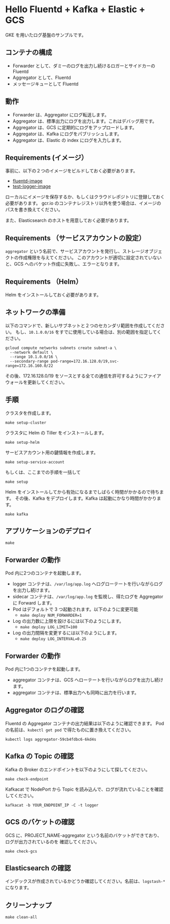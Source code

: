 # Hello Fluentd + Kafka + Elastic + GCS
GKE を用いたログ基盤のサンプルです。

## コンテナの構成
* Forwarder として、ダミーのログを出力し続けるロガーとサイドカーのFluentd
* Aggregator として、Fluentd
* メッセージキューとして Fluentd

## 動作
* Forwarder は、Aggregator にログ転送します。
* Aggregator は、標準出力にログを出力します。これはデバッグ用です。
* Aggregator は、GCS に定期的にログをアップロードします。
* Aggregator は、Kafka にログをパブリッシュします。
* Aggregator は、Elastic の index にログを入力します。

## Requirements (イメージ）
事前に、以下の２つのイメージをビルドしておく必要があります。

* [fluentd-image](https://github.com/shidokamo/fluentd-image)
* [test-logger-image](https://github.com/shidokamo/test-logger-image)

ローカルにイメージを保存するか、もしくはクラウドレポジトリに登録しておく必要があります。
gcr.io のコンテナレジストリ以外を使う場合は、イメージのパスを書き換えてください。

また、Elasticsearch のホストを用意しておく必要があります。

## Requirements （サービスアカウントの設定）
`aggregator` という名前で、サービスアカウントを発行し、ストレージオブジェクトの作成権限を与えてください。
このアカウントが適切に設定されていないと、GCS へのバケット作成に失敗し、エラーとなります。

## Requirements （Helm）
Helm をインストールしておく必要があります。

## ネットワークの準備
以下のコマンドで、新しいサブネットと２つのセカンダリ範囲を作成してください。
もし、`10.1.0.0/16` をすでに使用している場合は、別の範囲を指定してください。

```
gcloud compute networks subnets create subnet-a \
  --network default \
  --range 10.1.0.0/16 \
  --secondary-range pod-range=172.16.128.0/19,svc-range=172.16.160.0/22
```

その後、172.16.128.0/19 をソースとする全ての通信を許可するようにファイアウォールを更新してください。

## 手順
クラスタを作成します。

```
make setup-cluster
```

クラスタに Helm の Tiller をインストールします。

```
make setup-helm
```

サービスアカウント用の鍵情報を作成します。

```
make setup-service-account
```

もしくは、ここまでの手順を一括して

```
make setup
```

Helm をインストールしてから有効になるまでしばらく時間がかかるので待ちます。
その後、Kafka をデプロイします。Kafka は起動にかなり時間がかかります。

```
make kafka
```

## アプリケーションのデプロイ
```
make
```

## Forwarder の動作
Pod 内に2つのコンテナを起動します。
* logger コンテナは、`/var/log/app.log` へログローテートを行いながらログを出力し続けます。
* sidecar コンテナは、`/var/log/app.log` を監視し、得たログを Aggregator に Forward します。
* Pod はデフォルトで 3 つ起動されます。以下のように変更可能
  * `make deploy NUM_FORWARDER=1`
* Log の出力数に上限を設けるには以下のようにします。
  * `make deploy LOG_LIMIT=100`
* Log の出力間隔を変更するには以下のようにします。
  * `make deploy LOG_INTERVAL=0.25`

## Forwarder の動作
Pod 内に1つのコンテナを起動します。
* aggregator コンテナは、GCS へローテートを行いながらログを出力し続けます。
* aggregator コンテナは、標準出力へも同時に出力を行います。

## Aggregator のログの確認
Fluentd の Aggregator コンテナの出力結果は以下のように確認できます。
Pod の名前は、`kubectl get pod` で得たものに置き換えてください。

```
kubectl logs aggregator-59cb4fdbc6-6kd4s
```

## Kafka の Topic の確認
Kafka の Broker のエンドポイントを以下のようにして探してください。
```
make check-endpoint
```

Kafkacat で NodePort から Topic を読み込んで、ログが流れていることを確認してください。
```
kafkacat -b YOUR_ENDPOINT_IP -C -t logger
```

## GCS のバケットの確認
GCS に、PROJECT_NAME-aggregator という名前のバケットができており、ログが出力されているのを
確認してください。

```
make check-gcs
```

## Elasticsearch の確認
インデックスが作成されているかどうか確認してください。名前は、`logstash-*` になります。

## クリーンナップ
```
make clean-all
```
